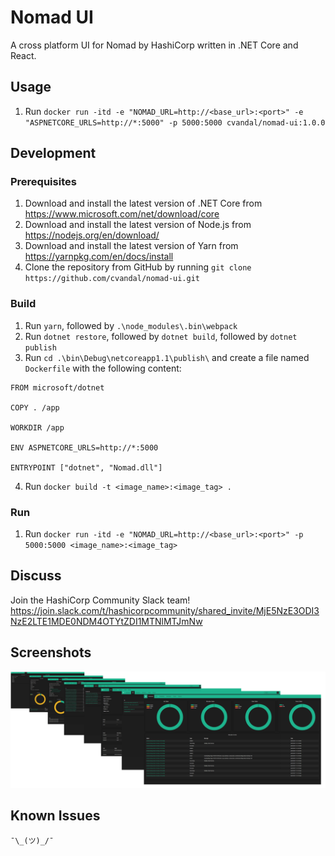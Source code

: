 # Nomad UI

A cross platform UI for Nomad by HashiCorp written in .NET Core and React.

## Usage
1. Run `docker run -itd -e "NOMAD_URL=http://<base_url>:<port>" -e "ASPNETCORE_URLS=http://*:5000" -p 5000:5000 cvandal/nomad-ui:1.0.0`

## Development
### Prerequisites
1. Download and install the latest version of .NET Core from https://www.microsoft.com/net/download/core
2. Download and install the latest version of Node.js from https://nodejs.org/en/download/
3. Download and install the latest version of Yarn from https://yarnpkg.com/en/docs/install
4. Clone the repository from GitHub by running `git clone https://github.com/cvandal/nomad-ui.git` 

### Build
1. Run `yarn`, followed by `.\node_modules\.bin\webpack`
2. Run `dotnet restore`, followed by `dotnet build`, followed by `dotnet publish`
3. Run `cd .\bin\Debug\netcoreapp1.1\publish\` and create a file named `Dockerfile` with the following content:
```
FROM microsoft/dotnet

COPY . /app

WORKDIR /app

ENV ASPNETCORE_URLS=http://*:5000

ENTRYPOINT ["dotnet", "Nomad.dll"]
```
4. Run `docker build -t <image_name>:<image_tag> .`
### Run
1. Run `docker run -itd -e "NOMAD_URL=http://<base_url>:<port>" -p 5000:5000 <image_name>:<image_tag>`

## Discuss
Join the HashiCorp Community Slack team! https://join.slack.com/t/hashicorpcommunity/shared_invite/MjE5NzE3ODI3NzE2LTE1MDE0NDM4OTYtZDI1MTNlMTJmNw 

## Screenshots
![alt text](https://github.com/cvandal/nomad-ui/raw/master/wwwroot/images/collage.png "Nomad UI")

## Known Issues
`¯\_(ツ)_/¯`
